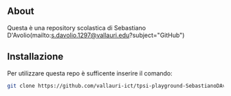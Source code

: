 ## About
Questa è una repository scolastica di Sebastiano D'Avolio(mailto:s.davolio.1297@vallauri.edu?subject="GitHub")

## Installazione
Per utilizzare questa repo è sufficente inserire il comando:
```bash
git clone https://github.com/vallauri-ict/tpsi-playground-SebastianoDAvolio.git
```

